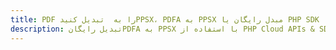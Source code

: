 ---title: PDF را به  تبدیل کنیدPPSX، PDFA به PPSX مبدل رایگان یا PHP SDKdescription: تبدیل رایگانPDFA به PPSX با استفاده از PHP Cloud APIs & SDK همچنین اسناد PDF را در Cloud ایجاد، ویرایش و رندر کنید.---